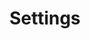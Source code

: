 ---
title: 'Settings'
longTitle: 'Settings : Account : Explore Cafes and Coffee Blends Across Tyne & Wear'
navigation: false
type: 'page'
image:
  src: '/assets/image.jpg'
  alt: 'An image showcasing My Page.'
  width: 400
  height: 300
head:
  title: 'Settings : Account : Explore Cafes and Coffee Blends Across Tyne & Wear'
  meta:
    - name: 'keywords'
      content: 'cafe finder, coffee shop locator, cafe reviews, cafe events, cafe news, speciality coffee, cafe blog, coffee culture'
    - name: 'robots'
      content: 'index, follow'
    - name: 'author'
      content: 'Chris Prusakiewicz with ChatGPT'
    - name: 'copyright'
      content: '© 2023 The Coffee Detectives'
---